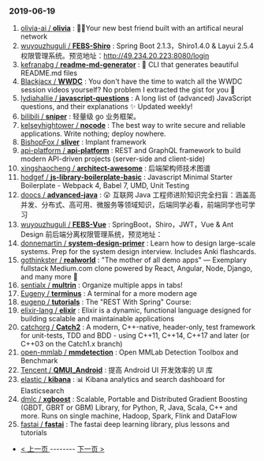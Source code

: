 ### 2019-06-19 
1. [olivia-ai / **olivia**](https://github.com/olivia-ai/olivia) : 💁‍♀️Your new best friend built with an artifical neural network
1. [wuyouzhuguli / **FEBS-Shiro**](https://github.com/wuyouzhuguli/FEBS-Shiro) : Spring Boot 2.1.3，Shiro1.4.0 & Layui 2.5.4 权限管理系统。预览地址：http://49.234.20.223:8080/login
1. [kefranabg / **readme-md-generator**](https://github.com/kefranabg/readme-md-generator) : 📄 CLI that generates beautiful README.md files
1. [Blackjacx / **WWDC**](https://github.com/Blackjacx/WWDC) : You don't have the time to watch all the WWDC session videos yourself? No problem I extracted the gist for you 🥳
1. [lydiahallie / **javascript-questions**](https://github.com/lydiahallie/javascript-questions) : A long list of (advanced) JavaScript questions, and their explanations ✨ Updated weekly!
1. [bilibili / **sniper**](https://github.com/bilibili/sniper) : 轻量级 go 业务框架。
1. [kelseyhightower / **nocode**](https://github.com/kelseyhightower/nocode) : The best way to write secure and reliable applications. Write nothing; deploy nowhere.
1. [BishopFox / **sliver**](https://github.com/BishopFox/sliver) : Implant framework
1. [api-platform / **api-platform**](https://github.com/api-platform/api-platform) : REST and GraphQL framework to build modern API-driven projects (server-side and client-side)
1. [xingshaocheng / **architect-awesome**](https://github.com/xingshaocheng/architect-awesome) : 后端架构师技术图谱
1. [hodgef / **js-library-boilerplate-basic**](https://github.com/hodgef/js-library-boilerplate-basic) : Javascript Minimal Starter Boilerplate - Webpack 4, Babel 7, UMD, Unit Testing
1. [doocs / **advanced-java**](https://github.com/doocs/advanced-java) : 😮 互联网 Java 工程师进阶知识完全扫盲：涵盖高并发、分布式、高可用、微服务等领域知识，后端同学必看，前端同学也可学习
1. [wuyouzhuguli / **FEBS-Vue**](https://github.com/wuyouzhuguli/FEBS-Vue) : SpringBoot，Shiro，JWT，Vue & Ant Design 前后端分离权限管理系统，预览地址：
1. [donnemartin / **system-design-primer**](https://github.com/donnemartin/system-design-primer) : Learn how to design large-scale systems. Prep for the system design interview. Includes Anki flashcards.
1. [gothinkster / **realworld**](https://github.com/gothinkster/realworld) : "The mother of all demo apps" — Exemplary fullstack Medium.com clone powered by React, Angular, Node, Django, and many more 🏅
1. [sentialx / **multrin**](https://github.com/sentialx/multrin) : Organize multiple apps in tabs!
1. [Eugeny / **terminus**](https://github.com/Eugeny/terminus) : A terminal for a more modern age
1. [eugenp / **tutorials**](https://github.com/eugenp/tutorials) : The "REST With Spring" Course:
1. [elixir-lang / **elixir**](https://github.com/elixir-lang/elixir) : Elixir is a dynamic, functional language designed for building scalable and maintainable applications
1. [catchorg / **Catch2**](https://github.com/catchorg/Catch2) : A modern, C++-native, header-only, test framework for unit-tests, TDD and BDD - using C++11, C++14, C++17 and later (or C++03 on the Catch1.x branch)
1. [open-mmlab / **mmdetection**](https://github.com/open-mmlab/mmdetection) : Open MMLab Detection Toolbox and Benchmark
1. [Tencent / **QMUI_Android**](https://github.com/Tencent/QMUI_Android) : 提高 Android UI 开发效率的 UI 库
1. [elastic / **kibana**](https://github.com/elastic/kibana) : 📊 Kibana analytics and search dashboard for Elasticsearch
1. [dmlc / **xgboost**](https://github.com/dmlc/xgboost) : Scalable, Portable and Distributed Gradient Boosting (GBDT, GBRT or GBM) Library, for Python, R, Java, Scala, C++ and more. Runs on single machine, Hadoop, Spark, Flink and DataFlow
1. [fastai / **fastai**](https://github.com/fastai/fastai) : The fastai deep learning library, plus lessons and tutorials 

- [ < 上一页 ](https://github.com/able8/github-trending-daily-record/blob/master/2019-06-18.md) -------- [ 下一页 > ](https://github.com/able8/github-trending-daily-record/blob/master/2019-06-20.md)